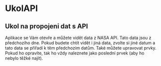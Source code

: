 # UkolAPI
Ukol na propojeni dat s API
-
Aplikace se Vám otevře a můžete vidět data z NASA API. Tato data jsou z předchozího dne.
Pokud budete chtít vidět i jiná data, zvolte si jiné datum a tato data se přiřadí k těm předchozím datům.
Také můžete upravovat prvky. Pokud ho opravíte, tak ho vždy naleznete jako poslední prvek (aby ho nebylo těžké najít).
